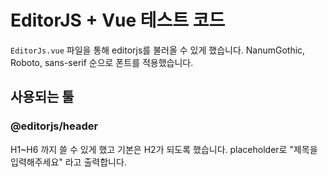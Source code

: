 # EditorJS + Vue 테스트 코드

`EditorJs.vue` 파일을 통해 editorjs를 불러올 수 있게 했습니다.
NanumGothic, Roboto, sans-serif 순으로 폰트를 적용했습니다.

## 사용되는 툴

### @editorjs/header

H1~H6 까지 쓸 수 있게 했고 기본은 H2가 되도록 했습니다.
placeholder로 "제목을 입력해주세요" 라고 출력합니다.
